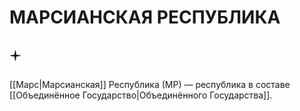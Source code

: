 # МАРСИАНСКАЯ РЕСПУБЛИКА

## 🟄
[[Марс|Марсианская]] Республика (МР) — республика в составе [[Объединённое Государство|Объединённого Государства]].